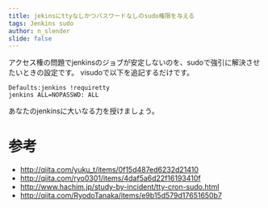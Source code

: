 ```yaml
---
title: jekinsにttyなしかつパスワードなしのsudo権限を与える
tags: Jenkins sudo
author: n_slender
slide: false
---
```

アクセス権の問題でjenkinsのジョブが安定しないのを、sudoで強引に解決させたいときの設定です。
visudoで以下を追記するだけです。

```
Defaults:jenkins !requiretty
jenkins ALL=NOPASSWD: ALL
```

あなたのjenkinsに大いなる力を授けましょう。

# 参考

* http://qiita.com/yuku_t/items/0f15d487ed6232d21410
* http://qiita.com/ryo0301/items/4daf5a6d22f16193410f
* http://www.hachim.jp/study-by-incident/tty-cron-sudo.html
* http://qiita.com/RyodoTanaka/items/e9b15d579d17651650b7

